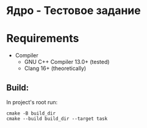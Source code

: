 # Ядро - Тестовое задание

# Requirements
 * Compiler
   * GNU C++ Compiler 13.0+ (tested)
   * Clang 16+ (theoretically)

## Build:

In project's root run:

```shell
cmake -B build_dir
cmake --build build_dir --target task
```
